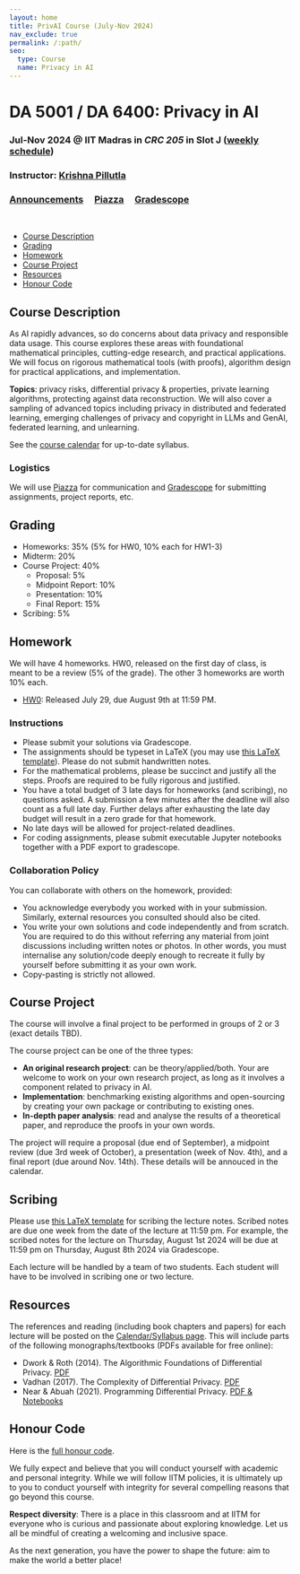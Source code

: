 ```yaml
---
layout: home
title: PrivAI Course (July-Nov 2024)
nav_exclude: true
permalink: /:path/
seo:
  type: Course
  name: Privacy in AI
---
```


# DA 5001 / DA 6400: Privacy in AI 

### Jul-Nov 2024 @ IIT Madras in _CRC 205_ in Slot J ([weekly schedule](schedule.md))

### Instructor: [Krishna Pillutla](https://krishnap25.github.io/)

### [Announcements](announcements.md) &nbsp; &nbsp; [Piazza]() &nbsp; &nbsp; [Gradescope]()

 <br/>

- [Course Description](#course-description)
- [Grading](#grading)
- [Homework](#homework)
- [Course Project](#course-project)
- [Resources](#resources)
- [Honour Code](#honour-code)

## Course Description

As AI rapidly advances, so do concerns about data privacy and responsible data usage.
This course explores these areas with foundational mathematical principles, cutting-edge research, and practical applications.
We will focus on rigorous mathematical tools (with proofs), algorithm design for practical applications, and implementation.


**Topics**: privacy risks, differential privacy & properties, private learning algorithms,
protecting against data reconstruction. We will also cover a sampling of advanced topics including privacy in distributed and federated learning,
emerging challenges of privacy and copyright in LLMs and GenAI, federated learning, and unlearning.

See the [course calendar](calendar.md) for up-to-date syllabus.

### Logistics 

We will use [Piazza]() for communication and [Gradescope]() for submitting assignments, project reports, etc.

## Grading

- Homeworks: 35% (5% for HW0, 10% each for HW1-3)
- Midterm: 20%
- Course Project: 40%
    * Proposal: 5%
    * Midpoint Report: 10%
    * Presentation: 10%
    * Final Report: 15%
- Scribing: 5%

## Homework

We will have 4 homeworks. HW0, released on the first day of class, is meant to be a review (5% of the grade).
The other 3 homeworks are worth 10% each.

* [HW0](/resources/hw0.pdf): Released July 29, due August 9th at 11:59 PM.


### Instructions
- Please submit your solutions via Gradescope.
- The assignments should be typeset in LaTeX (you may use [this LaTeX template](https://www.overleaf.com/read/rfpgcwqbtdcg#cb8bba)). Please do not submit handwritten notes.
- For the mathematical problems, please be succinct and justify all the steps. Proofs are required to be fully rigorous and justified.
- You have a total budget of 3 late days for homeworks (and scribing), no questions asked. A submission a few minutes after the deadline will also count as a full late day. Further delays after exhausting the late day budget will result in a zero grade for that homework.
- No late days will be allowed for project-related deadlines.
- For coding assignments, please submit executable Jupyter notebooks together with a PDF export to gradescope.
  

### Collaboration Policy

You can collaborate with others on the homework, provided: 
* You acknowledge everybody you worked with in your submission. Similarly, external resources you consulted should also be cited.
* You write your own solutions and code independently and from scratch. You are required to do this without referring any material from joint discussions including written notes or photos.  In other words, you must internalise any solution/code deeply enough to recreate it fully by yourself before submitting it as your own work.
* Copy-pasting is strictly not allowed.

## Course Project

The course will involve a final project to be performed in groups of 2 or 3 (exact details TBD).

The course project can be one of the three types:

* **An original research project**: can be theory/applied/both. Your are welcome to work on your own research project, as long as it involves a component related to privacy in AI.
* **Implementation**: benchmarking existing algorithms and open-sourcing by creating your own package or contributing to existing ones.
* **In-depth paper analysis**: read and analyse the results of a theoretical paper, and reproduce the proofs in your own words.

The project will require a proposal (due end of September), a midpoint review (due 3rd week of October), a presentation (week of Nov. 4th), and a final report (due around Nov. 14th).
These details will be annouced in the calendar.

## Scribing
Please use [this LaTeX template](https://www.overleaf.com/read/kwywgnrszqyg#e466cb) for scribing the lecture notes.
Scribed notes are due one week from the date of the lecture at 11:59 pm. For example, the scribed notes for
the lecture on Thursday, August 1st 2024 will be due at 11:59 pm on Thursday, August 8th 2024 via Gradescope.

Each lecture will be handled by a team of two students. Each student will have to be involved in scribing one or two lecture. 

## Resources

The references and reading (including book chapters and papers) for each lecture will be posted on the [Calendar/Syllabus page](/calendar). 
This will include parts of the following monographs/textbooks (PDFs available for free online):
* Dwork & Roth (2014). The Algorithmic Foundations of Differential Privacy. [PDF](https://www.cis.upenn.edu/~aaroth/Papers/privacybook.pdf)
* Vadhan (2017). The Complexity of Differential Privacy. [PDF](https://privacytools.seas.harvard.edu/files/complexityprivacy_1.pdf)
* Near & Abuah (2021). Programming Differential Privacy. [PDF & Notebooks](https://programming-dp.com/)

<!-- [differentialprivacy.org](https://differentialprivacy.org/resources/) lists several other handy resources.-->


## Honour Code

Here is the [full honour code]().

We fully expect and believe that you will conduct yourself with academic and personal integrity.
While we will follow IITM policies, it is ultimately up to you to conduct yourself with integrity for several compelling reasons that go beyond this course.

**Respect diversity**: There is a place in this classroom and at IITM for everyone who is curious and passionate about exploring knowledge.
Let us all be mindful of creating a welcoming and inclusive space.

As the next generation, you have the power to shape the future: aim to make the world a better place!

